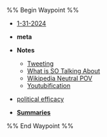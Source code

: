 %% Begin Waypoint %%
- [1-31-2024](./1-31-2024.md)
- **meta**

- **Notes**
	- [Tweeting](./Notes/Tweeting.md)
	- [What is SO Talking About](./Notes/What%20is%20SO%20Talking%20About.md)
	- [Wikipedia Neutral POV](./Notes/Wikipedia%20Neutral%20POV.md)
	- [Youtubification](./Notes/Youtubification.md)
- [political efficacy](./political%20efficacy.md)
- **[Summaries](./Summaries/Summaries.md)**

%% End Waypoint %%
